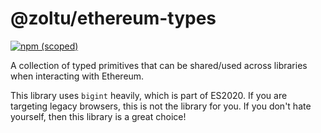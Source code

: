 # @zoltu/ethereum-types
[![npm (scoped)](https://img.shields.io/npm/v/@zoltu/ethereum-types?label=npm%20-%20%40zoltu%2Fethereum-types)](https://www.npmjs.com/package/@zoltu/ethereum-types)

A collection of typed primitives that can be shared/used across libraries when interacting with Ethereum.

This library uses `bigint` heavily, which is part of ES2020.  If you are targeting legacy browsers, this is not the library for you.  If you don't hate yourself, then this library is a great choice!

